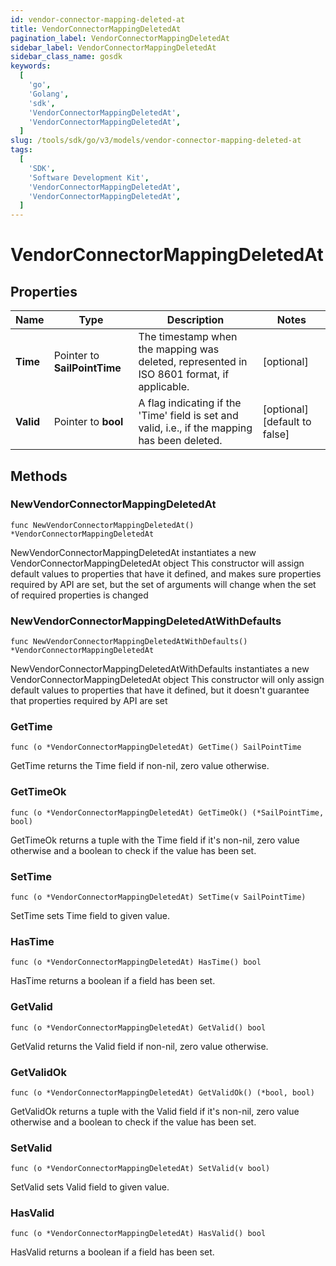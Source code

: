 ```yaml
---
id: vendor-connector-mapping-deleted-at
title: VendorConnectorMappingDeletedAt
pagination_label: VendorConnectorMappingDeletedAt
sidebar_label: VendorConnectorMappingDeletedAt
sidebar_class_name: gosdk
keywords:
  [
    'go',
    'Golang',
    'sdk',
    'VendorConnectorMappingDeletedAt',
    'VendorConnectorMappingDeletedAt',
  ]
slug: /tools/sdk/go/v3/models/vendor-connector-mapping-deleted-at
tags:
  [
    'SDK',
    'Software Development Kit',
    'VendorConnectorMappingDeletedAt',
    'VendorConnectorMappingDeletedAt',
  ]
---
```


# VendorConnectorMappingDeletedAt

## Properties

| Name | Type | Description | Notes |
| --- | --- | --- | --- |
| **Time** | Pointer to **SailPointTime** | The timestamp when the mapping was deleted, represented in ISO 8601 format, if applicable. | [optional] |
| **Valid** | Pointer to **bool** | A flag indicating if the 'Time' field is set and valid, i.e., if the mapping has been deleted. | [optional] [default to false] |

## Methods

### NewVendorConnectorMappingDeletedAt

`func NewVendorConnectorMappingDeletedAt() *VendorConnectorMappingDeletedAt`

NewVendorConnectorMappingDeletedAt instantiates a new VendorConnectorMappingDeletedAt object This constructor will assign default values to properties that have it defined, and makes sure properties required by API are set, but the set of arguments will change when the set of required properties is changed

### NewVendorConnectorMappingDeletedAtWithDefaults

`func NewVendorConnectorMappingDeletedAtWithDefaults() *VendorConnectorMappingDeletedAt`

NewVendorConnectorMappingDeletedAtWithDefaults instantiates a new VendorConnectorMappingDeletedAt object This constructor will only assign default values to properties that have it defined, but it doesn't guarantee that properties required by API are set

### GetTime

`func (o *VendorConnectorMappingDeletedAt) GetTime() SailPointTime`

GetTime returns the Time field if non-nil, zero value otherwise.

### GetTimeOk

`func (o *VendorConnectorMappingDeletedAt) GetTimeOk() (*SailPointTime, bool)`

GetTimeOk returns a tuple with the Time field if it's non-nil, zero value otherwise and a boolean to check if the value has been set.

### SetTime

`func (o *VendorConnectorMappingDeletedAt) SetTime(v SailPointTime)`

SetTime sets Time field to given value.

### HasTime

`func (o *VendorConnectorMappingDeletedAt) HasTime() bool`

HasTime returns a boolean if a field has been set.

### GetValid

`func (o *VendorConnectorMappingDeletedAt) GetValid() bool`

GetValid returns the Valid field if non-nil, zero value otherwise.

### GetValidOk

`func (o *VendorConnectorMappingDeletedAt) GetValidOk() (*bool, bool)`

GetValidOk returns a tuple with the Valid field if it's non-nil, zero value otherwise and a boolean to check if the value has been set.

### SetValid

`func (o *VendorConnectorMappingDeletedAt) SetValid(v bool)`

SetValid sets Valid field to given value.

### HasValid

`func (o *VendorConnectorMappingDeletedAt) HasValid() bool`

HasValid returns a boolean if a field has been set.
